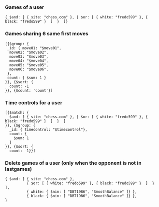 ### Games of a user 
```
{ $and: [ { site: "chess.com" }, { $or: [ { white: "fredo599" }, { black: "fredo599" }  ]  }  ]}
```

### Games sharing 6 same first moves
```
[{$group: {
 _id: { move01: "$move01",
  move02: "$move02",
  move03: "$move03",
  move04: "$move04",
  move05: "$move05",
  move06: "$move06",
 },
 count: { $sum: 1 }
}}, {$sort: {
  count: -1
}}, {$count: 'count'}]
```

### Time controls for a user
```
[{$match: {
  $and: [ { site: "chess.com" }, { $or: [ { white: "fredo599" }, { black: "fredo599" }  ]  }  ]
}}, {$group: {
  _id: { timecontrol: "$timecontrol"},
  count: {
    $sum: 1
  }
}}, {$sort: {
  count: -1}}]
```

### Delete games of a user (only when the opponent is not in lastgames)
```
{ $and: [ { site: "chess.com" }, 
          { $or: [ { white: "fredo599" }, { black: "fredo599" }  ]  }  ],
          { white: { $nin: [ "DBT1986", "SmoothBalance" ]} },
          { black: { $nin: [ "DBT1986", "SmoothBalance" ]} },
}
```

